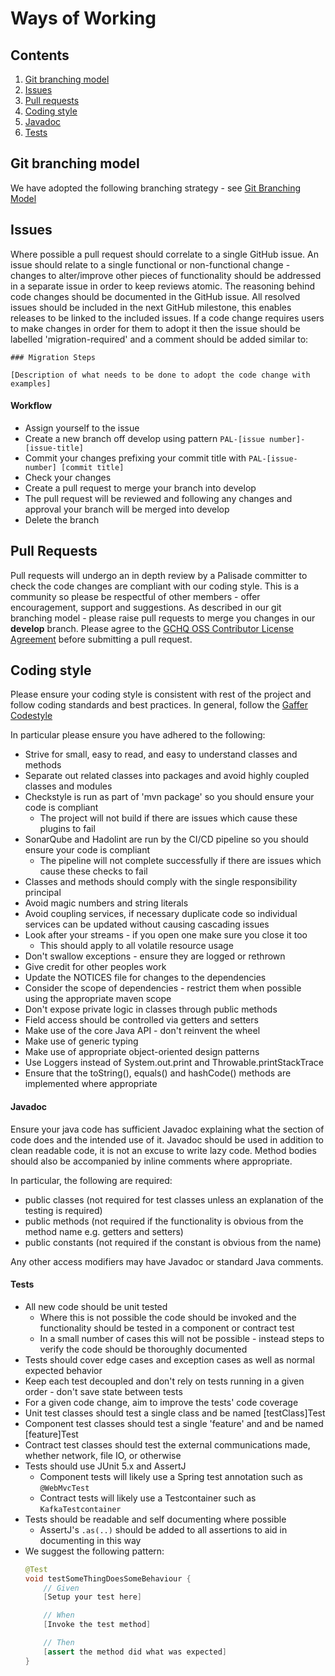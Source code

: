 <!---
Copyright 2018-2021 Crown Copyright

Licensed under the Apache License, Version 2.0 (the "License");
you may not use this file except in compliance with the License.
You may obtain a copy of the License at

  http://www.apache.org/licenses/LICENSE-2.0

Unless required by applicable law or agreed to in writing, software
distributed under the License is distributed on an "AS IS" BASIS,
WITHOUT WARRANTIES OR CONDITIONS OF ANY KIND, either express or implied.
See the License for the specific language governing permissions and
limitations under the License.
--->

# Ways of Working

## Contents
1. [Git branching model](#git-branching-model)
1. [Issues](#issues)
1. [Pull requests](#pull-requests)
1. [Coding style](#coding-style)
1. [Javadoc](#javadoc)
1. [Tests](#tests)


## Git branching model
We have adopted the following branching strategy - see [Git Branching Model](https://nvie.com/files/Git-branching-model.pdf)


## Issues 
Where possible a pull request should correlate to a single GitHub issue.
An issue should relate to a single functional or non-functional change - changes to alter/improve other pieces of functionality should be addressed in a separate issue in order to keep reviews atomic.
The reasoning behind code changes should be documented in the GitHub issue. 
All resolved issues should be included in the next GitHub milestone, this enables releases to be linked to the included issues.
If a code change requires users to make changes in order for them to adopt it then the issue should be labelled 'migration-required' and a comment should be added similar to:
```
### Migration Steps

[Description of what needs to be done to adopt the code change with examples]
```


#### Workflow
* Assign yourself to the issue
* Create a new branch off develop using pattern `PAL-[issue number]-[issue-title]`
* Commit your changes prefixing your commit title with `PAL-[issue-number] [commit title]`
* Check your changes
* Create a pull request to merge your branch into develop
* The pull request will be reviewed and following any changes and approval your branch will be merged into develop
* Delete the branch


## Pull Requests
Pull requests will undergo an in depth review by a Palisade committer to check the code changes are compliant with our coding style.
This is a community so please be respectful of other members - offer encouragement, support and suggestions. 
As described in our git branching model - please raise pull requests to merge you changes in our **develop** branch.
Please agree to the [GCHQ OSS Contributor License Agreement](https://github.com/GovernmentCommunicationsHeadquarters/Gaffer/wiki/GCHQ-OSS-Contributor-License-Agreement-V1.0) before submitting a pull request.


## Coding style
Please ensure your coding style is consistent with rest of the project and follow coding standards and best practices.
In general, follow the [Gaffer Codestyle](https://github.com/gchq/Gaffer/tree/develop/code-style)

In particular please ensure you have adhered to the following:
* Strive for small, easy to read, and easy to understand classes and methods
* Separate out related classes into packages and avoid highly coupled classes and modules
* Checkstyle is run as part of 'mvn package' so you should ensure your code is compliant
  * The project will not build if there are issues which cause these plugins to fail
* SonarQube and Hadolint are run by the CI/CD pipeline so you should ensure your code is compliant
  * The pipeline will not complete successfully if there are issues which cause these checks to fail
* Classes and methods should comply with the single responsibility principal
* Avoid magic numbers and string literals
* Avoid coupling services, if necessary duplicate code so individual services can be updated without causing cascading issues
* Look after your streams - if you open one make sure you close it too
  * This should apply to all volatile resource usage
* Don't swallow exceptions - ensure they are logged or rethrown
* Give credit for other peoples work
* Update the NOTICES file for changes to the dependencies
* Consider the scope of dependencies - restrict them when possible using the appropriate maven scope
* Don't expose private logic in classes through public methods
* Field access should be controlled via getters and setters
* Make use of the core Java API - don't reinvent the wheel
* Make use of generic typing
* Make use of appropriate object-oriented design patterns
* Use Loggers instead of System.out.print and Throwable.printStackTrace
* Ensure that the toString(), equals() and hashCode() methods are implemented where appropriate


#### Javadoc
Ensure your java code has sufficient Javadoc explaining what the section of code does and the intended use of it.
Javadoc should be used in addition to clean readable code, it is not an excuse to write lazy code.
Method bodies should also be accompanied by inline comments where appropriate.

In particular, the following are required:
* public classes (not required for test classes unless an explanation of the testing is required)
* public methods (not required if the functionality is obvious from the method name e.g. getters and setters)
* public constants (not required if the constant is obvious from the name)

Any other access modifiers may have Javadoc or standard Java comments.


#### Tests
* All new code should be unit tested
  * Where this is not possible the code should be invoked and the functionality should be tested in a component or contract test
  * In a small number of cases this will not be possible - instead steps to verify the code should be thoroughly documented
* Tests should cover edge cases and exception cases as well as normal expected behavior
* Keep each test decoupled and don't rely on tests running in a given order - don't save state between tests
* For a given code change, aim to improve the tests' code coverage
* Unit test classes should test a single class and be named [testClass]Test
* Component test classes should test a single 'feature' and and be named [feature]Test
* Contract test classes should test the external communications made, whether network, file IO, or otherwise
* Tests should use JUnit 5.x and AssertJ
  * Component tests will likely use a Spring test annotation such as `@WebMvcTest`
  * Contract tests will likely use a Testcontainer such as `KafkaTestcontainer`
* Tests should be readable and self documenting where possible
  * AssertJ's `.as(..)` should be added to all assertions to aid in documenting in this way
* We suggest the following pattern:
  ```java
  @Test
  void testSomeThingDoesSomeBehaviour {
      // Given
      [Setup your test here]

      // When
      [Invoke the test method]

      // Then
      [assert the method did what was expected]
  }
  ```

